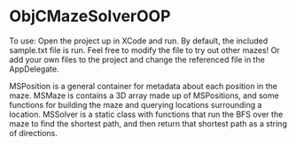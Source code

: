ObjCMazeSolverOOP
==============

To use:
Open the project up in XCode and run. By default, the included sample.txt file is run. Feel free to modify the file to try out other mazes! Or add your own files to the project and change the referenced file in the AppDelegate.


MSPosition is a general container for metadata about each position in the maze.
MSMaze is contains a 3D array made up of MSPositions, and some functions for building the maze and querying locations surrounding a location.
MSSolver is a static class with functions that run the BFS over the maze to find the shortest path, and then return that shortest path as a string of directions.
